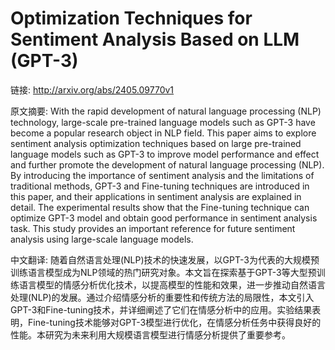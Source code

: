 # Optimization Techniques for Sentiment Analysis Based on LLM (GPT-3)

链接: http://arxiv.org/abs/2405.09770v1

原文摘要:
With the rapid development of natural language processing (NLP) technology,
large-scale pre-trained language models such as GPT-3 have become a popular
research object in NLP field. This paper aims to explore sentiment analysis
optimization techniques based on large pre-trained language models such as
GPT-3 to improve model performance and effect and further promote the
development of natural language processing (NLP). By introducing the importance
of sentiment analysis and the limitations of traditional methods, GPT-3 and
Fine-tuning techniques are introduced in this paper, and their applications in
sentiment analysis are explained in detail. The experimental results show that
the Fine-tuning technique can optimize GPT-3 model and obtain good performance
in sentiment analysis task. This study provides an important reference for
future sentiment analysis using large-scale language models.

中文翻译:
随着自然语言处理(NLP)技术的快速发展，以GPT-3为代表的大规模预训练语言模型成为NLP领域的热门研究对象。本文旨在探索基于GPT-3等大型预训练语言模型的情感分析优化技术，以提高模型的性能和效果，进一步推动自然语言处理(NLP)的发展。通过介绍情感分析的重要性和传统方法的局限性，本文引入GPT-3和Fine-tuning技术，并详细阐述了它们在情感分析中的应用。实验结果表明，Fine-tuning技术能够对GPT-3模型进行优化，在情感分析任务中获得良好的性能。本研究为未来利用大规模语言模型进行情感分析提供了重要参考。
